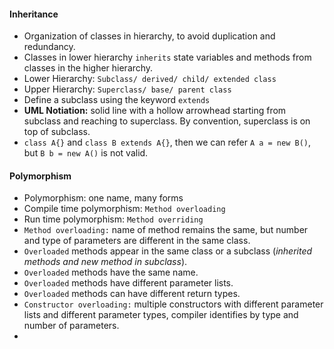 #### Inheritance

- Organization of classes in hierarchy, to avoid duplication and redundancy.
- Classes in lower hierarchy `inherits` state variables and methods from classes in the higher hierarchy.
- Lower Hierarchy: `Subclass/ derived/ child/ extended class`
- Upper Hierarchy: `Superclass/ base/ parent class`
- Define a subclass using the keyword `extends`
- **UML Notiation:** solid line with a hollow arrowhead starting from subclass and reaching to superclass. By
  convention, superclass is on top of subclass.
- `class A{}` and `class B extends A{}`, then we can refer `A a = new B()`, but `B b = new A()` is not valid.

#### Polymorphism

- Polymorphism: one name, many forms
- Compile time polymorphism: `Method overloading`
- Run time polymorphism: `Method overriding`
- `Method overloading:` name of method remains the same, but number and type of parameters are different in the same
  class.
- `Overloaded` methods appear in the same class or a subclass (_inherited methods and new method in subclass_).
- `Overloaded` methods have the same name.
- `Overloaded` methods have different parameter lists.
- `Overloaded` methods can have different return types.
- `Constructor overloading:` multiple constructors with different parameter lists and different parameter types,
  compiler identifies by type and number of parameters.
- 